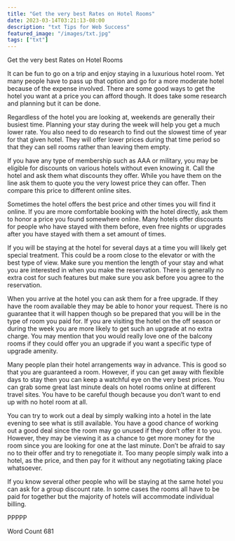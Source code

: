 ```yaml
---
title: "Get the very best Rates on Hotel Rooms"
date: 2023-03-14T03:21:13-08:00
description: "txt Tips for Web Success"
featured_image: "/images/txt.jpg"
tags: ["txt"]
---
```


Get the very best Rates on Hotel Rooms

It can be fun to go on a trip and enjoy staying in a luxurious hotel room. Yet many people have to pass up that option and go for a more moderate hotel because of the expense involved. There are some good ways to get the hotel you want at a price you can afford though. It does take some research and planning but it can be done. 

Regardless of the hotel you are looking at, weekends are generally their busiest time. Planning your stay during the week will help you get a much lower rate. You also need to do research to find out the slowest time of year for that given hotel. They will offer lower prices during that time period so that they can sell rooms rather than leaving them empty. 

If you have any type of membership such as AAA or military, you may be eligible for discounts on various hotels without even knowing it. Call the hotel and ask them what discounts they offer. While you have them on the line ask them to quote you the very lowest price they can offer. Then compare this price to different online sites. 

Sometimes the hotel offers the best price and other times you will find it online. If you are more comfortable booking with the hotel directly, ask them to honor a price you found somewhere online. Many hotels offer discounts for people who have stayed with them before, even free nights or upgrades after you have stayed with them a set amount of times. 

If you will be staying at the hotel for several days at a time you will likely get special treatment. This could be a room close to the elevator or with the best type of view. Make sure you mention the length of your stay and what you are interested in when you make the reservation. There is generally no extra cost for such features but make sure you ask before you agree to the reservation. 

When you arrive at the hotel you can ask them for a free upgrade. If they have the room available they may be able to honor your request. There is no guarantee that it will happen though so be prepared that you will be in the type of room you paid for. If you are visiting the hotel on the off season or during the week you are more likely to get such an upgrade at no extra charge. You may mention that you would really love one of the balcony rooms if they could offer you an upgrade if you want a specific type of upgrade amenity. 

Many people plan their hotel arrangements way in advance. This is good so that you are guaranteed a room. However, if you can get away with flexible days to stay then you can keep a watchful eye on the very best prices. You can grab some great last minute deals on hotel rooms online at different travel sites. You have to be careful though because you don’t want to end up with no hotel room at all.

You can try to work out a deal by simply walking into a hotel in the late evening to see what is still available. You have a good chance of working out a good deal since the room may go unused if they don’t offer it to you. However, they may be viewing it as a chance to get more money for the room since you are looking for one at the last minute. Don’t be afraid to say no to their offer and try to renegotiate it. Too many people simply walk into a hotel, as the price, and then pay for it without any negotiating taking place whatsoever. 

If you know several other people who will be staying at the same hotel you can ask for a group discount rate. In some cases the rooms all have to be paid for together but the majority of hotels will accommodate individual billing. 

PPPPP

Word Count 681

